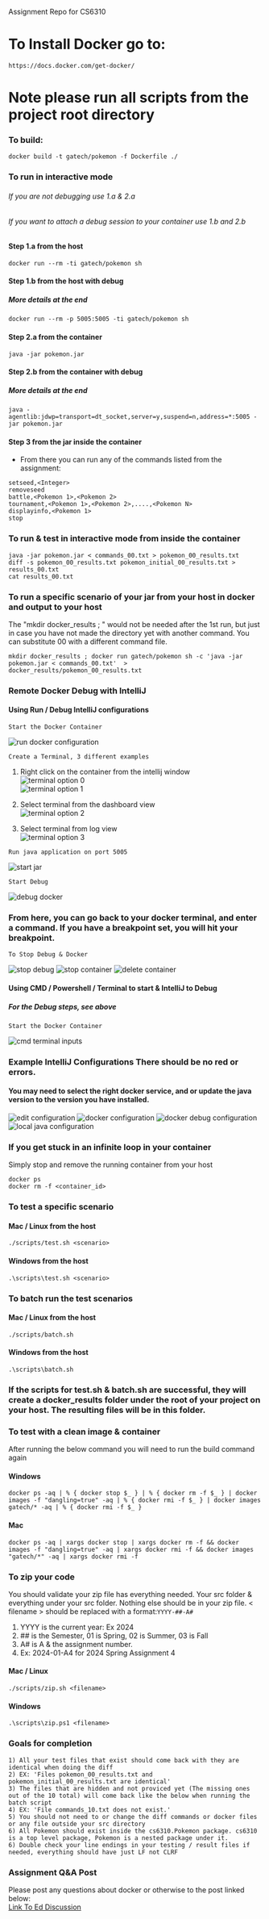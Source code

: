 Assignment Repo for CS6310
# To Install Docker go to:
```
https://docs.docker.com/get-docker/
```
# Note please run all scripts from the project root directory
### To build:
```
docker build -t gatech/pokemon -f Dockerfile ./
```
### To run in interactive mode
###### If you are not debugging use 1.a & 2.a
###### If you want to attach a debug session to your container use 1.b and 2.b
#### Step 1.a from the host
```
docker run --rm -ti gatech/pokemon sh
```
#### Step 1.b from the host with debug
##### More details at the end
```
docker run --rm -p 5005:5005 -ti gatech/pokemon sh
```
#### Step 2.a from the container
```
java -jar pokemon.jar
```
#### Step 2.b from the container with debug
##### More details at the end
```
java -agentlib:jdwp=transport=dt_socket,server=y,suspend=n,address=*:5005 -jar pokemon.jar
```
#### Step 3 from the jar inside the container
* From there you can run any of the commands listed from the assignment:
```
setseed,<Integer>
removeseed
battle,<Pokemon 1>,<Pokemon 2>
tournament,<Pokemon 1>,<Pokemon 2>,....,<Pokemon N>
displayinfo,<Pokemon 1>
stop
```
### To run & test in interactive mode from inside the container
```
java -jar pokemon.jar < commands_00.txt > pokemon_00_results.txt
diff -s pokemon_00_results.txt pokemon_initial_00_results.txt > results_00.txt
cat results_00.txt
```
### To run a specific scenario of your jar from your host in docker and output to your host
The "mkdir docker_results ; " would not be needed after the 1st run, but just in case you have not made the directory yet with another command.
You can substitute 00 with a different command file.
```
mkdir docker_results ; docker run gatech/pokemon sh -c 'java -jar pokemon.jar < commands_00.txt'  > docker_results/pokemon_00_results.txt
```
### Remote Docker Debug with IntelliJ
#### Using Run / Debug IntelliJ configurations
```
Start the Docker Container
```
![run docker configuration](./img/run-docker.png)
```
Create a Terminal, 3 different examples
```
1. Right click on the container from the intellij window \
![terminal option 0](./img/create-terminal-0.png) \
![terminal option 1](./img/create-terminal-1.png)

2. Select terminal from the dashboard view \
![terminal option 2](./img/create-terminal-2.png)
3. Select terminal from log view \
![terminal option 3](./img/create-terminal-3.png)
```
Run java application on port 5005
```
![start jar](./img/start-jar.png)
```
Start Debug
```
![debug docker](./img/debug-docker.png)
### From here, you can go back to your docker terminal, and enter a command. If you have a breakpoint set, you will hit your breakpoint. 
```
To Stop Debug & Docker
```
![stop debug](./img/stop-debug.png)
![stop container](./img/stop-container.png)
![delete container](./img/delete-container.png)
#### Using CMD / Powershell / Terminal to start & IntelliJ to Debug
##### For the Debug steps, see above
```
Start the Docker Container
```
![cmd terminal inputs](./img/cmd-terminal.png)

### Example IntelliJ Configurations There should be no red or errors.
#### You may need to select the right docker service, and or update the java version to the version you have installed.
![edit configuration](./img/edit-configurations.png)
![docker configuration](./img/docker.png)
![docker debug configuration](./img/docker-debug.png)
![local java configuration](./img/local-java.png)

### If you get stuck in an infinite loop in your container
Simply stop and remove the running container from your host
```
docker ps
docker rm -f <container_id>
```
### To test a specific scenario
#### Mac / Linux from the host
```
./scripts/test.sh <scenario>
```
#### Windows from the host
```
.\scripts\test.sh <scenario>
```

### To batch run the test scenarios
#### Mac / Linux from the host
```
./scripts/batch.sh
```
#### Windows from the host
```
.\scripts\batch.sh
```
### If the scripts for test.sh & batch.sh are successful, they will create a docker_results folder under the root of your project on your host. The resulting files will be in this folder.
### To test with a clean image & container
After running the below command you will need to run the build command again
#### Windows
```
docker ps -aq | % { docker stop $_ } | % { docker rm -f $_ } | docker images -f "dangling=true" -aq | % { docker rmi -f $_ } | docker images gatech/* -aq | % { docker rmi -f $_ }
```
#### Mac
```
docker ps -aq | xargs docker stop | xargs docker rm -f && docker images -f "dangling=true" -aq | xargs docker rmi -f && docker images "gatech/*" -aq | xargs docker rmi -f
```
### To zip your code
You should validate your zip file has everything needed. Your src folder & everything under your src folder. Nothing else should be in your zip file. < filename > should be replaced with a format:`YYYY-##-A#`
1. YYYY is the current year: Ex 2024 
2. \#\# is the Semester, 01 is Spring, 02 is Summer, 03 is Fall
3. A# is A & the assignment number.
4. Ex: 2024-01-A4 for 2024 Spring Assignment 4
#### Mac / Linux
```
./scripts/zip.sh <filename>
```
#### Windows
```
.\scripts\zip.ps1 <filename>
```
### Goals for completion
```
1) All your test files that exist should come back with they are identical when doing the diff
2) EX: 'Files pokemon_00_results.txt and pokemon_initial_00_results.txt are identical'
3) The files that are hidden and not proviced yet (The missing ones out of the 10 total) will come back like the below when running the batch script
4) EX: 'File commands_10.txt does not exist.'
5) You should not need to or change the diff commands or docker files or any file outside your src directory
6) All Pokemon should exist inside the cs6310.Pokemon package. cs6310 is a top level package, Pokemon is a nested package under it. 
6) Double check your line endings in your testing / result files if needed, everything should have just LF not CLRF 
```

### Assignment Q&A Post
Please post any questions about docker or otherwise to the post linked below:  
[Link To Ed Discussion](https://edstem.org/)